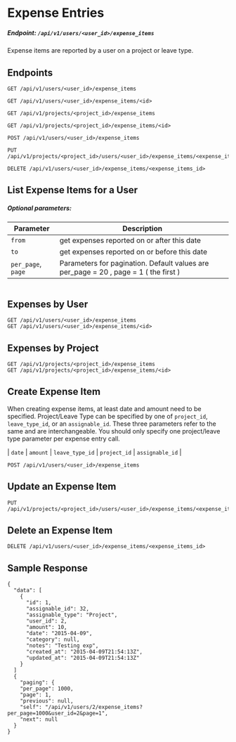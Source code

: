 # Expense Entries

##### Endpoint: `/api/v1/users/<user_id>/expense_items`

Expense items are reported by a user on a project or leave type.

## Endpoints
```
GET /api/v1/users/<user_id>/expense_items

GET /api/v1/users/<user_id>/expense_items/<id>

GET /api/v1/projects/<project_id>/expense_items

GET /api/v1/projects/<project_id>/expense_items/<id>

POST /api/v1/users/<user_id>/expense_items

PUT /api/v1/projects/<project_id>/users/<user_id>/expense_items/<expense_item_id>

DELETE /api/v1/users/<user_id>/expense_items/<expense_items_id>
```
## List Expense Items for a User

##### Optional parameters:

| **Parameter** | **Description** |
| ------------- | --------------- |
| `from` | get expenses reported on or after this date |
| `to` | get expenses reported on or before this date |
| `per_page`, `page` | Parameters for pagination. Default values are per_page = 20 , page = 1 ( the first ) |

```
```

## Expenses by User

```
GET /api/v1/users/<user_id>/expense_items
GET /api/v1/users/<user_id>/expense_items/<id>
```

## Expenses by Project

```
GET /api/v1/projects/<project_id>/expense_items
GET /api/v1/projects/<project_id>/expense_items/<id>
```

## Create Expense Item

When creating expense items, at least date and amount need to be specified. Project/Leave Type can be specified by one of `project_id`, `leave_type_id`, or an `assignable_id`. These three parameters refer to the same and are interchangeable. You should only specify one project/leave type parameter per expense entry call.

| `date` | `amount` | `leave_type_id` | `project_id` | `assignable_id` |

```
POST /api/v1/users/<user_id>/expense_items
```

## Update an Expense Item

```
PUT /api/v1/projects/<project_id>/users/<user_id>/expense_items/<expense_item_id>
```

## Delete an Expense Item

```
DELETE /api/v1/users/<user_id>/expense_items/<expense_items_id>
```

## Sample Response

```
{
  "data": [
    {
      "id": 1,
      "assignable_id": 32,
      "assignable_type": "Project",
      "user_id": 2,
      "amount": 10,
      "date": "2015-04-09",
      "category": null,
      "notes": "Testing exp",
      "created_at": "2015-04-09T21:54:13Z",
      "updated_at": "2015-04-09T21:54:13Z"
    }
  ]
  {
    "paging": {
    "per_page": 1000,
    "page": 1,
    "previous": null,
    "self": "/api/v1/users/2/expense_items?per_page=1000&user_id=2&page=1",
    "next": null
  }
}
```
